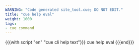 ```yaml
---
WARNING: "Code generated site_tool.cue; DO NOT EDIT."
title: "cue help eval"
weight: 1000
tags:
- cue command
---
```


{{{with script "en" "cue cli help text"}}}
cue help eval
{{{end}}}
